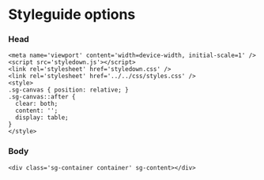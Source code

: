 # Styleguide options

### Head

    <meta name='viewport' content='width=device-width, initial-scale=1' />
    <script src='styledown.js'></script>
    <link rel='stylesheet' href='styledown.css' />
    <link rel='stylesheet' href='../../css/styles.css' />
    <style>
    .sg-canvas { position: relative; }
    .sg-canvas::after {
      clear: both;
      content: '';
      display: table;
    }
    </style>

### Body

    <div class='sg-container container' sg-content></div>
